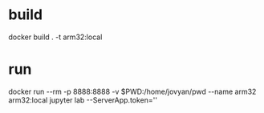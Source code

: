 # build
docker build . -t arm32:local

# run
docker run --rm -p 8888:8888 -v $PWD:/home/jovyan/pwd --name arm32 arm32:local jupyter lab --ServerApp.token=''